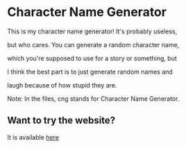 # Character Name Generator

This is my character name generator! It's probably useless,

but who cares. You can generate a random character name,

which you're supposed to use for a story or something, but

I think the best part is to just generate random names and

laugh because of how stupid they are.

Note: In the files, cng stands for Character Name Generator.

## Want to try the website?
It is available [here](https://supergames-d.github.io/character-name-generator/)
